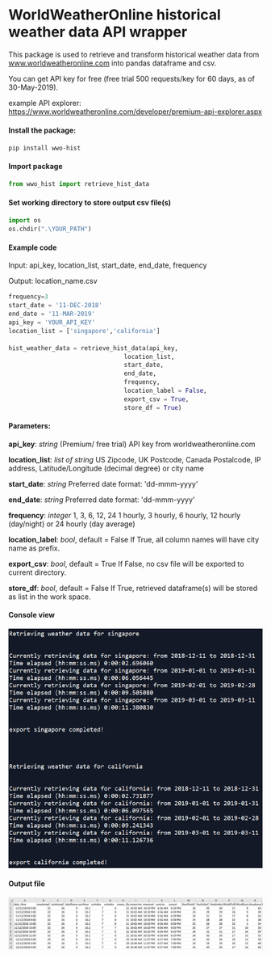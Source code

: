 # WorldWeatherOnline historical weather data API wrapper

This package is used to retrieve and transform historical weather data from www.worldweatheronline.com into pandas dataframe and csv.

You can get API key for free (free trial 500 requests/key for 60 days, as of 30-May-2019).

example API explorer: https://www.worldweatheronline.com/developer/premium-api-explorer.aspx


#### Install the package:
```
pip install wwo-hist
```

#### Import package
```python
from wwo_hist import retrieve_hist_data
```

#### Set working directory to store output csv file(s)
```python
import os
os.chdir(".\YOUR_PATH")
```


#### Example code

Input: api_key, location_list, start_date, end_date, frequency

Output: location_name.csv

```python
frequency=3
start_date = '11-DEC-2018'
end_date = '11-MAR-2019'
api_key = 'YOUR_API_KEY'
location_list = ['singapore','california']

hist_weather_data = retrieve_hist_data(api_key,
                                location_list,
                                start_date,
                                end_date,
                                frequency,
                                location_label = False,
                                export_csv = True,
                                store_df = True)
```

#### Parameters:

**api_key**: *string*
(Premium/ free trial) API key from worldweatheronline.com

**location_list**: *list of string*
US Zipcode, UK Postcode, Canada Postalcode, IP address, Latitude/Longitude (decimal degree) or city name

**start_date**: *string*
Preferred date format: 'dd-mmm-yyyy'

**end_date**: *string*
Preferred date format: 'dd-mmm-yyyy'

**frequency**: *integer*
1, 3, 6, 12, 24
1 hourly, 3 hourly, 6 hourly, 12 hourly (day/night) or 24 hourly (day average)

**location_label**: *bool*, default = False
If True, all column names will have city name as prefix.

**export_csv**: *bool*, default = True
If False, no csv file will be exported to current directory.

**store_df**: *bool*, default = False
If True, retrieved dataframe(s) will be stored as list in the work space.


#### Console view
![IPython](/doc/screenshots/Example_01.PNG)


#### Output file
![CSV file](/doc/screenshots/Example_02.PNG)